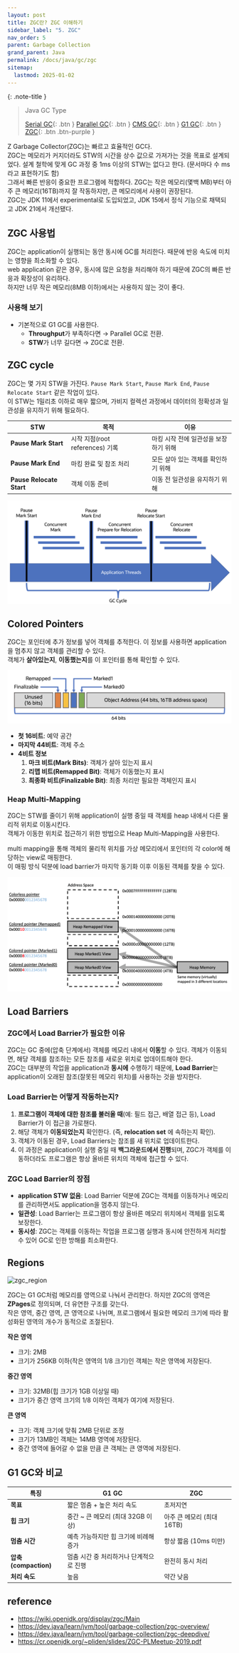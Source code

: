 ```yaml
---
layout: post
title: ZGC란? ZGC 이해하기
sidebar_label: "5. ZGC"
nav_order: 5
parent: Garbage Collection
grand_parent: Java
permalink: /docs/java/gc/zgc
sitemap:
  lastmod: 2025-01-02
---
```


{: .note-title }
> Java GC Type
>
> [Serial GC](/docs/java/gc/serial_gc){: .btn }
> [Parallel GC](/docs/java/gc/parallel_gc){: .btn }
> [CMS GC](/docs/java/gc/cms_gc){: .btn }
> [G1 GC](/docs/java/gc/g1_gc){: .btn }
> [ZGC](/docs/java/gc/zgc){: .btn .btn-purple }

Z Garbage Collector(ZGC)는 빠르고 효율적인 GC다.   
ZGC는 메모리가 커지더라도 STW의 시간을 상수 값으로 가져가는 것을 목표로 설계되었다. 설계 철학에 맞게 GC 과정 중 1ms 이상의 STW는 없다고 한다. (문서마다 수 ms 라고 표현하기도 함)  
그래서 빠른 반응이 중요한 프로그램에 적합하다. ZGC는 작은 메모리(몇백 MB)부터 아주 큰 메모리(16TB)까지 잘 작동하지만, 큰 메모리에서 사용이 권장된다.  
ZGC는 JDK 11에서 experimental로 도입되었고, JDK 15에서 정식 기능으로 채택되고 JDK 21에서 개선됐다.

## ZGC 사용법

ZGC는 application이 실행되는 동안 동시에 GC를 처리한다. 때문에 반응 속도에 미치는 영향을 최소화할 수 있다.  
web application 같은 경우, 동시에 많은 요청을 처리해야 하기 때문에 ZGC의 빠른 반응과 확장성이 유리하다.  
하지만 너무 작은 메모리(8MB 이하)에서는 사용하지 않는 것이 좋다.

### 사용해 보기

- 기본적으로 G1 GC를 사용한다.
  - **Throughput**가 부족하다면 → Parallel GC로 전환.
  - **STW**가 너무 길다면 → ZGC로 전환.

## ZGC cycle

ZGC는 몇 가지 STW을 가진다. `Pause Mark Start`, `Pause Mark End`, `Pause Relocate Start` 같은 작업이 있다.  
이 STW는 1밀리초 이하로 매우 짧으며, 가비지 컬렉션 과정에서 데이터의 정확성과 일관성을 유지하기 위해 필요하다.

| STW                      | 목적                                    | 이유                         |
|--------------------------|---------------------------------|----------------------------|
| **Pause Mark Start**     | 시작 지점(root references) 기록       | 마킹 시작 전에 일관성을 보장하기 위해 |
| **Pause Mark End**       | 마킹 완료 및 참조 처리                 | 모든 살아 있는 객체를 확인하기 위해  |
| **Pause Relocate Start** | 객체 이동 준비                      | 이동 전 일관성을 유지하기 위해    |

![zgc_cycle](/images/post/java/gc/zgc_cycle.png)

## Colored Pointers

ZGC는 포인터에 추가 정보를 넣어 객체를 추적한다. 이 정보를 사용하면 application을 멈추지 않고 객체를 관리할 수 있다.  
객체가 **살아있는지**, **이동했는지**를 이 포인터를 통해 확인할 수 있다.

![zgc_colored_pointer](/images/post/java/gc/zgc_colored_pointer.png)

- **첫 16비트**: 예약 공간
- **마지막 44비트**: 객체 주소
- **4비트 정보**
   1. **마크 비트(Mark Bits)**: 객체가 살아 있는지 표시
   2. **리맵 비트(Remapped Bit)**: 객체가 이동했는지 표시
   3. **최종화 비트(Finalizable Bit)**: 최종 처리만 필요한 객체인지 표시

### Heap Multi-Mapping

ZGC는 STW를 줄이기 위해 application이 실행 중일 때 객체를 heap 내에서 다른 물리적 위치로 이동시킨다.  
객체가 이동한 위치로 접근하기 위한 방법으로 Heap Multi-Mapping을 사용한다.  
 
multi mapping을 통해 객체의 물리적 위치를 가상 메모리에서 포인터의 각 color에 해당하는 view로 매핑한다.  
이 매핑 방식 덕분에 load barrier가 마지막 동기화 이후 이동된 객체를 찾을 수 있다.

![zgc_heap_multi_mapping](/images/post/java/gc/zgc_heap_multi_mapping.png)

## Load Barriers

### ZGC에서 Load Barrier가 필요한 이유

ZGC는 GC 중에(압축 단계에서) 객체를 메모리 내에서 **이동**할 수 있다. 객체가 이동되면, 해당 객체를 참조하는 모든 참조를 새로운 위치로 업데이트해야 한다.  
ZGC는 대부분의 작업을 application과 **동시에** 수행하기 때문에, **Load Barrier**는 application이 오래된 참조(잘못된 메모리 위치)를 사용하는 것을 방지한다.

### Load Barrier는 어떻게 작동하는지?

1. **프로그램이 객체에 대한 참조를 불러올 때**(예: 필드 접근, 배열 접근 등), Load Barrier가 이 접근을 가로챈다.
2. 해당 객체가 **이동되었는지** 확인한다. (즉, **relocation set** 에 속하는지 확인).
3. 객체가 이동된 경우, Load Barriers는 참조를 새 위치로 업데이트한다.
4. 이 과정은 application이 실행 중일 때 **백그라운드에서 진행**되며, ZGC가 객체를 이동하더라도 프로그램은 항상 올바른 위치의 객체에 접근할 수 있다.

### ZGC Load Barrier의 장점

- **application STW 없음**: Load Barrier 덕분에 ZGC는 객체를 이동하거나 메모리를 관리하면서도 application을 멈추지 않는다.
- **일관성**: Load Barrier는 프로그램이 항상 올바른 메모리 위치에서 객체를 읽도록 보장한다.
- **동시성**: ZGC는 객체를 이동하는 작업을 프로그램 실행과 동시에 안전하게 처리할 수 있어 GC로 인한 방해를 최소화한다.

## Regions

![zgc_region](zgc_region.png)

ZGC는 G1 GC처럼 메모리를 영역으로 나눠서 관리한다. 하지만 ZGC의 영역은 **ZPages**로 정의되며, 더 유연한 구조를 갖는다.    
작은 영역, 중간 영역, 큰 영역으로 나뉘며, 프로그램에서 필요한 메모리 크기에 따라 활성화된 영역의 개수가 동적으로 조절된다.

**작은 영역**
- 크기: 2MB
- 크기가 256KB 이하(작은 영역의 1/8 크기)인 객체는 작은 영역에 저장된다.

**중간 영역**
- 크기: 32MB(힙 크기가 1GB 이상일 때)
- 크기가 중간 영역 크기의 1/8 이하인 객체가 여기에 저장된다.

**큰 영역**
- 크기: 객체 크기에 맞춰 2MB 단위로 조정
- 크기가 13MB인 객체는 14MB 영역에 저장된다.
- 중간 영역에 들어갈 수 없을 만큼 큰 객체는 큰 영역에 저장된다.

## G1 GC와 비교

| 특징                 | G1 GC                       | ZGC                  |
|---------------------|----------------------------|----------------------|
| **목표**         | 짧은 멈춤 + 높은 처리 속도         | 초저지연               |
| **힙 크기**           | 중간 ~ 큰 메모리 (최대 32GB 이상)    | 아주 큰 메모리 (최대 16TB) |
| **멈춤 시간**         | 예측 가능하지만 힙 크기에 비례해 증가  | 항상 짧음 (10ms 미만)     |
| **압축(compaction)** | 멈춤 시간 중 처리하거나 단계적으로 진행 | 완전히 동시 처리          |
| **처리 속도**         | 높음                          | 약간 낮음               |


## reference

- https://wiki.openjdk.org/display/zgc/Main
- https://dev.java/learn/jvm/tool/garbage-collection/zgc-overview/
- https://dev.java/learn/jvm/tool/garbage-collection/zgc-deepdive/
- https://cr.openjdk.org/~pliden/slides/ZGC-PLMeetup-2019.pdf
